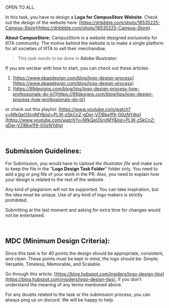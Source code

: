 OPEN TO ALL. 

In this task, you have to design a **Logo for *CampusStore* Website**. Check out the design of the website here: [https://dribbble.com/shots/16535225-Campus-Store](https://dribbble.com/shots/16535225-Campus-Store). 


**About CampusStore:** 
CampusStore is a website designed exclusively for IIITA community. The motive behind the website is to make a single platform for all societies of IIITA to sell their merchandise.

>This task needs to be done in **Adobe Illustrator**.

If you are unclear with how to start, you can check out these articles: 
1. [https://www.ebaqdesign.com/blog/logo-design-process](https://www.ebaqdesign.com/blog/logo-design-process)  
[](https://www.ebaqdesign.com/blog/logo-design-process)
2. [https://99designs.com/blog/tips/logo-design-process-how-professionals-do-it/](https://99designs.com/blog/tips/logo-design-process-how-professionals-do-it/)

or check out this playlist:
[https://www.youtube.com/watch?v=NfkQeOSmIMY&list=PLW-zSkCnZ-gDer-VZlBbe1f9-G0zNYdtg](https://www.youtube.com/watch?v=NfkQeOSmIMY&list=PLW-zSkCnZ-gDer-VZlBbe1f9-G0zNYdtg)

</br>

## Submission Guidelines:

For Submission, you would have to *Upload the illustrator file* and make sure to keep the file in the "**Logo Design Task Folder**" folder only. You need to add a jpg or png file of your work in the PR. Also, you need to explain how your design is related to the rest of the website.

Any kind of plagiarism will not be supported. You can take inspiration, but the idea must be unique. Use of any kind of logo makers is strictly prohibited.

Submitting at the last moment and asking for extra time for changes would not be entertained.

</br>

## **MDC (Minimum Design Criteria):**
Since this task is for 40 points the design should be appropriate, consistent, and clean. These points must be kept in mind, the logo should be: Simple, Versatile, Timeless, Memorable, and Scalable. 

Go through this article: [https://blog.hubspot.com/insiders/logo-design-tips](https://blog.hubspot.com/insiders/logo-design-tips), if you don't understand the meaning of any terms mentioned above.
</br>

For any doubts related to the task or the submission process, you can always ping us on discord. We will be happy to help.